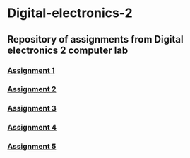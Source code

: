 # Digital-electronics-2
## Repository of assignments from Digital electronics 2 computer lab
### [Assignment 1](Labs/01-tools/README.md)
### [Assignment 2](Labs/02-leds/README.md)
### [Assignment 3](Labs/03-gpio/README.md)
### [Assignment 4](Labs/04-interrupts/README.md)
### [Assignment 5](Labs/05-segment/README.md)
